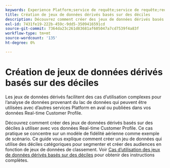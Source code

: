 ```yaml
---
keywords: Experience Platform;service de requête;service de requête;requête;déciles;jeux de données dérivés;
title: Création de jeux de données dérivés basés sur des déciles
description: Découvrez comment créer des jeux de données dérivés basés sur des déciles à utiliser avec vos données Real-time Customer Profile en fonction d’un schéma de fidélité des compagnies aériennes comme exemple de scénario.
exl-id: 7431fe19-222b-459c-9dd5-3509416591cd
source-git-commit: 7364da23c261d83681af605047a7cd7539f4a83f
workflow-type: tm+mt
source-wordcount: '135'
ht-degree: 0%

---
```


# Création de jeux de données dérivés basés sur des déciles

Les jeux de données dérivés facilitent des cas d’utilisation complexes pour l’analyse de données provenant du lac de données qui peuvent être utilisées avec d’autres services Platform en aval ou publiées dans vos données Real-time Customer Profile.

Découvrez comment créer des jeux de données dérivés basés sur des déciles à utiliser avec vos données Real-time Customer Profile. Ce cas pratique se concentre sur un modèle de fidélité aérienne comme exemple de scénario. Ce guide vous explique comment créer un jeu de données qui utilise des déciles catégoriques pour segmenter et créer des audiences en fonction de jeux de données de classement. Voir [Cas d’utilisation des jeux de données dérivés basés sur des déciles](../../use-cases/deciles-use-case.md) pour obtenir des instructions complètes.
